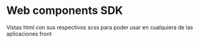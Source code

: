 # Web components SDK
Vistas html con sus respectivos scss para poder usar en cualquiera de las aplicaciones front


